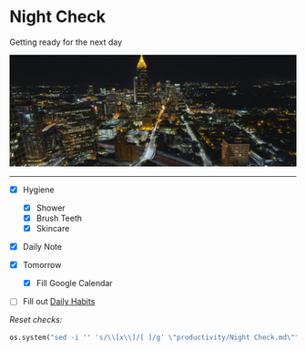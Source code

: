 # Night Check
Getting ready for the next day

![](../media/kyle-sudu-Wn1VBR6CMKo-unsplash.webp)

---

- [x] Hygiene
	- [x] Shower
	- [x] Brush Teeth
	- [x] Skincare
- [x] Daily Note
- [x] Tomorrow
	- [x] Fill Google Calendar
- [ ] Fill out [Daily Habits](https://app.dailyhabits.xyz)



*Reset checks:*
```python
os.system("sed -i '' 's/\\[x\\]/[ ]/g' \"productivity/Night Check.md\"")
```